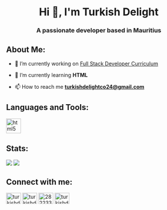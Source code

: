 <h1 align="center">Hi 👋, I'm Turkish Delight</h1>
<h3 align="center">A passionate developer based in Mauritius</h3>

<h2 align="left">About Me:</h2>

- 🔭 I’m currently working on [Full Stack Developer Curriculum](https://www.freecodecamp.org/learn/full-stack-developer/)

- 🌱 I’m currently learning **HTML**

- 📫 How to reach me **turkishdelightco24@gmail.com**

<h2 align="left">Languages and Tools:</h2>

<div>
  <img src="https://cdn.jsdelivr.net/gh/devicons/devicon/icons/html5/html5-original.svg" height="40" alt="html5 logo"  />
</div>

<h2 align="left">Stats:</h2>

<picture>
  <source
    srcset="https://github-readme-stats.vercel.app/api?username=TurkishDelightCo&show_icons=true&theme=monokai"
    media="(prefers-color-scheme: dark)"
  />
  <source
    srcset="https://github-readme-stats.vercel.app/api?username=TurkishDelightCo&show_icons=true&theme=swift"
    media="(prefers-color-scheme: light), (prefers-color-scheme: no-preference)"
  />
  <img src="https://github-readme-stats.vercel.app/api?username=TurkishDelightCo&show_icons=true" />
</picture>

<picture>
  <source
    srcset="https://github-readme-stats.vercel.app/api/top-langs/?username=TurkishDelightCo&theme=monokai&card_width=250px&show_icons=true"
    media="(prefers-color-scheme: dark)"
  />
  <source
    srcset=https://github-readme-stats.vercel.app/api/top-langs/?username=TurkishDelightCo&theme=swift&card_width=250px&show_icons=true"
    media="(prefers-color-scheme: light), (prefers-color-scheme: no-preference)"
  />
  <img src="https://github-readme-stats.vercel.app/api/top-langs/?username=TurkishDelightCo&card_width=250px&show_icons=true" />
</picture>

<h2 align="left">Connect with me:</h2>
<p align="left">
<a href="https://dev.to/turkishdelightco" target="blank"><img align="center" src="https://raw.githubusercontent.com/rahuldkjain/github-profile-readme-generator/master/src/images/icons/Social/devto.svg" alt="turkishdelightco" height="30" width="40" /></a>
<a href="https://twitter.com/turkishdelco" target="blank"><img align="center" src="https://raw.githubusercontent.com/rahuldkjain/github-profile-readme-generator/master/src/images/icons/Social/twitter.svg" alt="turkishdelco" height="30" width="40" /></a>
<a href="https://stackoverflow.com/users/28223398" target="blank"><img align="center" src="https://raw.githubusercontent.com/rahuldkjain/github-profile-readme-generator/master/src/images/icons/Social/stack-overflow.svg" alt="28223398" height="30" width="40" /></a>
<a href="https://instagram.com/turkishdelightco" target="blank"><img align="center" src="https://raw.githubusercontent.com/rahuldkjain/github-profile-readme-generator/master/src/images/icons/Social/instagram.svg" alt="turkishdelightco" height="30" width="40" /></a>
</p>

###
